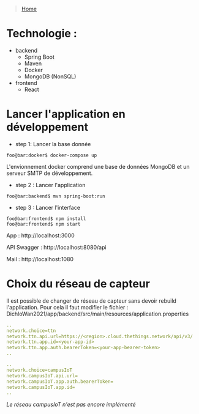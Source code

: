 > [Home](../README.md)


# Technologie : 
- backend
    - Spring Boot
    - Maven
    - Docker
    - MongoDB (NonSQL)
- frontend
    - React

# Lancer l'application en développement

- step 1: Lancer la base donnée
```console
foo@bar:docker$ docker-compose up
```
L'envionnement docker comprend une base de données MongoDB et un serveur SMTP de développement.

- step 2 : Lancer l'application
```console
foo@bar:backend$ mvn spring-boot:run
```

- step 3 : Lancer l'interface
```console
foo@bar:frontend$ npm install
foo@bar:frontend$ npm start
```

App : http://localhost:3000

API Swagger : http://localhost:8080/api

Mail : http://localhost:1080

# Choix du réseau de capteur

Il est possible de changer de réseau de capteur sans devoir rebuild l'application.
Pour cela il faut modifier le fichier : DichloWan2021/app/backend/src/main/resources/application.properties
```yml
..
network.choice=ttn
network.ttn.api.url=https://<region>.cloud.thethings.network/api/v3/
network.ttn.app.id=<your-app-id>
network.ttn.app.auth.bearerToken=<your-app-bearer-token>
..
```
```yml
..
network.choice=campusIoT
network.campusIoT.api.url=
network.campusIoT.app.auth.bearerToken=
network.campusIoT.app.id=
..
```
*Le réseau campusIoT n'est pas encore implémenté*